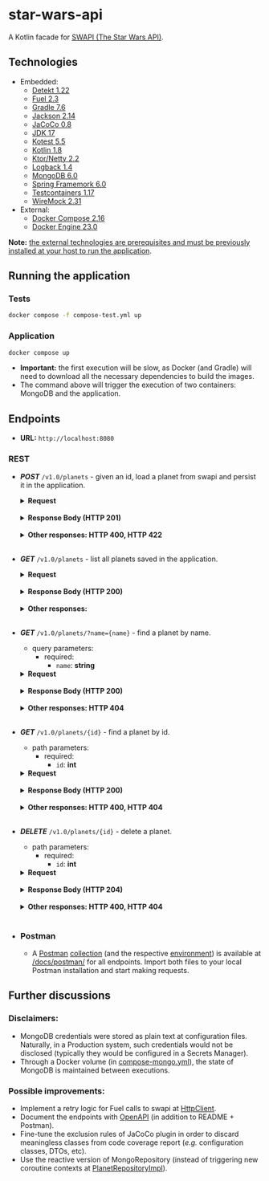 # star-wars-api

A Kotlin facade for [SWAPI (The Star Wars API)](https://swapi.dev/).

## Technologies

- Embedded:
  - [Detekt 1.22](https://detekt.dev/)
  - [Fuel 2.3](https://fuel.gitbook.io/documentation/)
  - [Gradle 7.6](https://gradle.org/)
  - [Jackson 2.14](https://github.com/FasterXML/jackson)
  - [JaCoCo 0.8](https://www.eclemma.org/jacoco/)
  - [JDK 17](https://openjdk.org/projects/jdk/17/)
  - [Kotest 5.5](https://kotest.io/)
  - [Kotlin 1.8](https://kotlinlang.org/docs/whatsnew18.html)
  - [Ktor/Netty 2.2](https://ktor.io/)
  - [Logback 1.4](https://logback.qos.ch/)
  - [MongoDB 6.0](https://www.mongodb.com/)
  - [Spring Framemork 6.0](https://spring.io/projects/spring-framework)
  - [Testcontainers 1.17](https://www.testcontainers.org/)
  - [WireMock 2.31](https://wiremock.org/)
- External:
  - [Docker Compose 2.16](https://docs.docker.com/compose/)
  - [Docker Engine 23.0](https://docs.docker.com/engine/)

**Note:** <u>the external technologies are prerequisites and must be previously installed at your host to run the application</u>.

## Running the application

### Tests
```sh
docker compose -f compose-test.yml up
```

### Application
```sh
docker compose up
```

- **Important:** the first execution will be slow, as Docker (and Gradle) will need to download all the necessary dependencies to build the images.
- The command above will trigger the execution of two containers: MongoDB and the application.

## Endpoints

- **URL:** `http://localhost:8080`

### REST

- ***POST*** `/v1.0/planets` - given an id, load a planet from swapi and persist it in the application.
  <details>
    <summary><b>Request</b></summary><p>

  ```sh
  curl -i -s -X POST 'http://localhost:8080/v1.0/planets' -H 'Content-Type: application/json' -d '{ "id": 9 }'
  ```
  </p>
  </details><br/>

  <details>
    <summary><b>Response Body (HTTP 201)</b></summary><p>

  ```json
  {
    "name": "Coruscant",
    "climate": "temperate",
    "terrain": "cityscape, mountains",
    "films": [
      {
        "title": "Return of the Jedi",
        "director": "Richard Marquand",
        "releaseDate": "1983-05-25"
      },
      {
        "title": "The Phantom Menace",
        "director": "George Lucas",
        "releaseDate": "1999-05-19"
      },
      {
        "title": "Attack of the Clones",
        "director": "George Lucas",
        "releaseDate": "2002-05-16"
      },
      {
        "title": "Revenge of the Sith",
        "director": "George Lucas",
        "releaseDate": "2005-05-19"
      }
    ]
  }
  ```
  </p>
  </details><br/>

    <details>
      <summary><b>Other responses: HTTP 400, HTTP 422</b></summary><p>
    </details><br/>

- ***GET*** `/v1.0/planets` - list all planets saved in the application.
    <details>
      <summary><b>Request</b></summary><p>

    ```sh
    curl -i -s -X GET 'http://localhost:8080/v1.0/planets'
    ```
    </p>
    </details><br/>

    <details>
      <summary><b>Response Body (HTTP 200)</b></summary><p>

  ```json
    [
      {
        "id": 9,
        "name": "Coruscant",
        "climate": "temperate",
        "terrain": "cityscape, mountains",
        "films": [
          {
            "title": "Return of the Jedi",
            "director": "Richard Marquand",
            "releaseDate": "1983-05-25"
          },
          {
            "title": "The Phantom Menace",
            "director": "George Lucas",
            "releaseDate": "1999-05-19"
          },
          {
            "title": "Attack of the Clones",
            "director": "George Lucas",
            "releaseDate": "2002-05-16"
          },
          {
            "title": "Revenge of the Sith",
            "director": "George Lucas",
            "releaseDate": "2005-05-19"
          }
        ]
      }
    ]
  ```
  </p>
  </details><br/>

    <details>
      <summary><b>Other responses:</b></summary><p>
    </details><br/>

- ***GET*** `/v1.0/planets/?name={name}` - find a planet by name.
  - query parameters:
    - required:
      - `name`: **string**

  <details>
    <summary><b>Request</b></summary><p>

  ```sh
  curl -i -s -X GET 'http://localhost:8080/v1.0/planets/?name=Coruscant'
  ```
  </p>
  </details><br/>

  <details>
    <summary><b>Response Body (HTTP 200)</b></summary><p>

  ```json
  {
    "id": 9,
    "name": "Coruscant",
    "climate": "temperate",
    "terrain": "cityscape, mountains",
    "films": [
      {
        "title": "Return of the Jedi",
        "director": "Richard Marquand",
        "releaseDate": "1983-05-25"
      },
      {
        "title": "The Phantom Menace",
        "director": "George Lucas",
        "releaseDate": "1999-05-19"
      },
      {
        "title": "Attack of the Clones",
        "director": "George Lucas",
        "releaseDate": "2002-05-16"
      },
      {
        "title": "Revenge of the Sith",
        "director": "George Lucas",
        "releaseDate": "2005-05-19"
      }
    ]
  }
    ```
  </p>
  </details><br/>

    <details>
      <summary><b>Other responses: HTTP 404</b></summary><p>
    </details><br/>

- ***GET*** `/v1.0/planets/{id}` - find a planet by id.
  - path parameters:
    - required:
      - `id`: **int**

  <details>
    <summary><b>Request</b></summary><p>

  ```sh
  curl -i -s -X GET 'http://localhost:8080/v1.0/planets/9'
  ```
  </p>
  </details><br/>

  <details>
    <summary><b>Response Body (HTTP 200)</b></summary><p>

  ```json
  {
    "id": 9,
    "name": "Coruscant",
    "climate": "temperate",
    "terrain": "cityscape, mountains",
    "films": [
      {
        "title": "Return of the Jedi",
        "director": "Richard Marquand",
        "releaseDate": "1983-05-25"
      },
      {
        "title": "The Phantom Menace",
        "director": "George Lucas",
        "releaseDate": "1999-05-19"
      },
      {
        "title": "Attack of the Clones",
        "director": "George Lucas",
        "releaseDate": "2002-05-16"
      },
      {
        "title": "Revenge of the Sith",
        "director": "George Lucas",
        "releaseDate": "2005-05-19"
      }
    ]
  }
    ```
  </p>
  </details><br/>

    <details>
      <summary><b>Other responses: HTTP 400, HTTP 404</b></summary><p>
    </details><br/>

- ***DELETE*** `/v1.0/planets/{id}` - delete a planet.
  - path parameters:
    - required:
      - `id`: **int**

  <details>
    <summary><b>Request</b></summary><p>

  ```sh
  curl -i -s -X DELETE 'http://localhost:8080/v1.0/planets/9'
  ```
  </p>
  </details><br/>

  <details>
    <summary><b>Response Body (HTTP 204)</b></summary><p>

  ```json
  ```
  </p>
  </details><br/>

    <details>
      <summary><b>Other responses: HTTP 400, HTTP 404</b></summary><p>
    </details><br/>

- ### Postman
  - A [Postman](https://www.postman.com/) [collection](./docs/postman/star-wars-api.postman_collection.json) (and the respective [environment](./docs/postman/Star-Wars-API-Development-Env.postman_environment.json)) is available at [/docs/postman/](./docs/postman/) for all endpoints. Import both files to your local Postman installation and start making requests.

## Further discussions

### Disclaimers:

- MongoDB credentials were stored as plain text at configuration files. Naturally, in a Production system, such credentials would not be disclosed (typically they would be configured in a Secrets Manager).
- Through a Docker volume (in [compose-mongo.yml](./compose-mongo.yml)), the state of MongoDB is maintained between executions.

### Possible improvements:

- Implement a retry logic for Fuel calls to swapi at [HttpClient](./integration/src/main/kotlin/org/rmleme/starwarsapi/integration/http/HttpClient.kt).
- Document the endpoints with [OpenAPI](https://www.openapis.org/) (in addition to README + Postman).
- Fine-tune the exclusion rules of JaCoCo plugin in order to discard meaningless classes from code coverage report (*e.g.* configuration classes, DTOs, etc).
- Use the reactive version of MongoRepository (instead of triggering new coroutine contexts at [PlanetRepositoryImpl](./persistence/src/main/kotlin/org/rmleme/starwarsapi/persistence/repository/PlanetRepositoryImpl.kt)). 